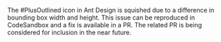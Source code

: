 The #PlusOutlined icon in Ant Design is squished due to a difference in bounding box width and height. This issue can be reproduced in CodeSandbox and a fix is available in a PR. The related PR is being considered for inclusion in the near future.
